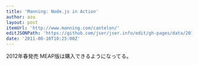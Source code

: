 ```yaml
---
title: 'Manning: Node.js in Action'
author: azu
layout: post
itemUrl: 'http://www.manning.com/cantelon/'
editJSONPath: 'https://github.com/jser/jser.info/edit/gh-pages/data/2011/08/index.json'
date: '2011-08-10T10:25:00Z'
---
```

2012年春発売
MEAP版は購入できるようになってる。
